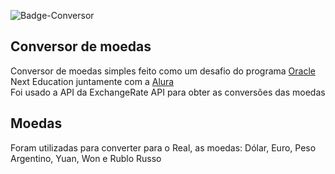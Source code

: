 ![Badge-Conversor](https://github.com/nevidev/one-conversor-moedas-java/assets/113704077/21fb3b61-7a7a-492c-8dc4-9dfcd1841fcd)

## Conversor de moedas
Conversor de moedas simples feito como um desafio do programa [Oracle](https://www.oracle.com/br/) Next Education juntamente com a [Alura](https://www.alura.com.br)
<br>Foi usado a API da ExchangeRate API para obter as conversões das moedas

## Moedas
Foram utilizadas para converter para o Real, as moedas: Dólar, Euro, Peso Argentino, Yuan, Won e Rublo Russo
